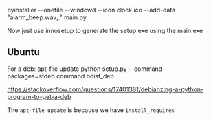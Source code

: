 pyinstaller  --onefile --windowd --icon clock.ico --add-data "alarm_beep.wav;." main.py

Now just use innosetup to generate the setup.exe using the main.exe

## Ubuntu

For a deb:
    apt-file update
    python setup.py --command-packages=stdeb.command bdist_deb

https://stackoverflow.com/questions/17401381/debianzing-a-python-program-to-get-a-deb

The `apt-file update` is because we have `install_requires`
